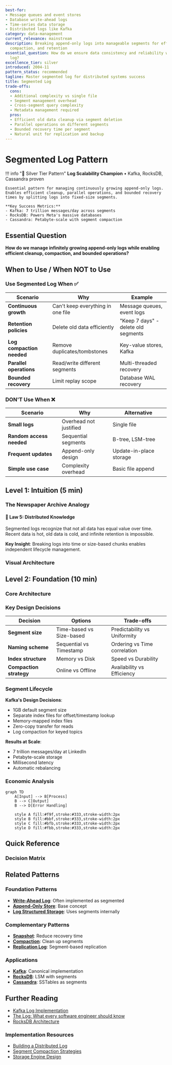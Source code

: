 ```yaml
---
best-for:
- Message queues and event stores
- Database write-ahead logs
- Time-series data storage
- Distributed logs like Kafka
category: data-management
current_relevance: mainstream
description: Breaking append-only logs into manageable segments for efficient storage,
  compaction, and retention
essential_question: How do we ensure data consistency and reliability with segmented
  log?
excellence_tier: silver
introduced: 2004-11
pattern_status: recommended
tagline: Master segmented log for distributed systems success
title: Segmented Log
trade-offs:
  cons:
  - Additional complexity vs single file
  - Segment management overhead
  - Cross-segment query complexity
  - Metadata management required
  pros:
  - Efficient old data cleanup via segment deletion
  - Parallel operations on different segments
  - Bounded recovery time per segment
  - Natural unit for replication and backup
---
```



# Segmented Log Pattern

!!! info "🥈 Silver Tier Pattern"
    **Log Scalability Champion** • Kafka, RocksDB, Cassandra proven
    
    Essential pattern for managing continuously growing append-only logs. Enables efficient cleanup, parallel operations, and bounded recovery times by splitting logs into fixed-size segments.
    
    **Key Success Metrics:**
    - Kafka: 7 trillion messages/day across segments
    - RocksDB: Powers Meta's massive databases
    - Cassandra: Petabyte-scale with segment compaction

## Essential Question

**How do we manage infinitely growing append-only logs while enabling efficient cleanup, compaction, and bounded operations?**

## When to Use / When NOT to Use

### Use Segmented Log When ✅

| Scenario | Why | Example |
|----------|-----|---------|
| **Continuous growth** | Can't keep everything in one file | Message queues, event logs |
| **Retention policies** | Delete old data efficiently | "Keep 7 days" - delete old segments |
| **Log compaction needed** | Remove duplicates/tombstones | Key-value stores, Kafka |
| **Parallel operations** | Read/write different segments | Multi-threaded recovery |
| **Bounded recovery** | Limit replay scope | Database WAL recovery |

### DON'T Use When ❌

| Scenario | Why | Alternative |
|----------|-----|-------------|
| **Small logs** | Overhead not justified | Single file |
| **Random access needed** | Sequential segments | B-tree, LSM-tree |
| **Frequent updates** | Append-only design | Update-in-place storage |
| **Simple use case** | Complexity overhead | Basic file append |

## Level 1: Intuition (5 min)

### The Newspaper Archive Analogy

<div class="axiom-box">
<h4>🔬 Law 5: Distributed Knowledge</h4>

Segmented logs recognize that not all data has equal value over time. Recent data is hot, old data is cold, and infinite retention is impossible.

**Key Insight**: Breaking logs into time or size-based chunks enables independent lifecycle management.
</div>

### Visual Architecture

## Level 2: Foundation (10 min)

### Core Architecture



### Key Design Decisions

| Decision | Options | Trade-offs |
|----------|---------|------------|
| **Segment size** | Time-based vs Size-based | Predictability vs Uniformity |
| **Naming scheme** | Sequential vs Timestamp | Ordering vs Time correlation |
| **Index structure** | Memory vs Disk | Speed vs Durability |
| **Compaction strategy** | Online vs Offline | Availability vs Efficiency |

### Segment Lifecycle



**Kafka's Design Decisions**:
- 1GB default segment size
- Separate index files for offset/timestamp lookup
- Memory-mapped index files
- Zero-copy transfer for reads
- Log compaction for keyed topics

**Results at Scale**:
- 7 trillion messages/day at LinkedIn
- Petabyte-scale storage
- Millisecond latency
- Automatic rebalancing

### Economic Analysis

```mermaid
graph TD
    A[Input] --> B[Process]
    B --> C[Output]
    B --> D[Error Handling]
    
    style A fill:#f9f,stroke:#333,stroke-width:2px
    style B fill:#bbf,stroke:#333,stroke-width:2px
    style C fill:#bfb,stroke:#333,stroke-width:2px
    style D fill:#fbb,stroke:#333,stroke-width:2px
```



## Quick Reference

### Decision Matrix



## Related Patterns

### Foundation Patterns
- **[Write-Ahead Log](./wal.md)**: Often implemented as segmented
- **[Append-Only Store](../pattern-library/append-only.md)**: Base concept
- **[Log Structured Storage](./lsm-tree.md)**: Uses segments internally

### Complementary Patterns
- **[Snapshot](../pattern-library/snapshot.md)**: Reduce recovery time
- **[Compaction](../pattern-library/compaction.md)**: Clean up segments
- **[Replication Log](../pattern-library/replication-log.md)**: Segment-based replication

### Applications
- **[Kafka](../case-studies/kafka.md)**: Canonical implementation
- **[RocksDB](../case-studies/rocksdb.md)**: LSM with segments
- **[Cassandra](../case-studies/cassandra.md)**: SSTables as segments

## Further Reading

- [Kafka Log Implementation](https://kafka.apache.org/documentation/#log)
- [The Log: What every software engineer should know](https://engineering.linkedin.com/distributed-systems/log-what-every-software-engineer-should-know-about-real-time-datas-unifying)
- [RocksDB Architecture](https://github.com/facebook/rocksdb/wiki/RocksDB-Overview)

### Implementation Resources
- [Building a Distributed Log](https://bravenewgeek.com/building-a-distributed-log-from-scratch-part-1-storage-mechanics/)
- [Segment Compaction Strategies](https://www.confluent.io/blog/log-compaction-highlights-in-the-apache-kafka-and-stream-processing-community/)
- [Storage Engine Design](https://www.databass.dev/)

